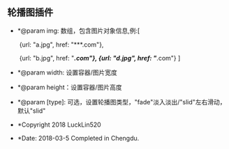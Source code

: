## 轮播图插件

 * *@param img: 数组，包含图片对象信息,例:[

      ​					{url: "a.jpg", href: "***.com"},

      ​					{url: "b.jpg", href: "***.com"},
       					{url: "d.jpg", href: "***.com"}
       				]

 * *@param width: 设置容器/图片宽度

 * *@param height：设置容器/图片高度

 * *@param [type]: 可选，设置轮播图类型，"fade"淡入淡出/"slid"左右滑动，默认"slid" 
    ​

 * *Copyright 2018 LuckLin520

 * *Date: 2018-03-5 Completed in Chengdu.
    ​